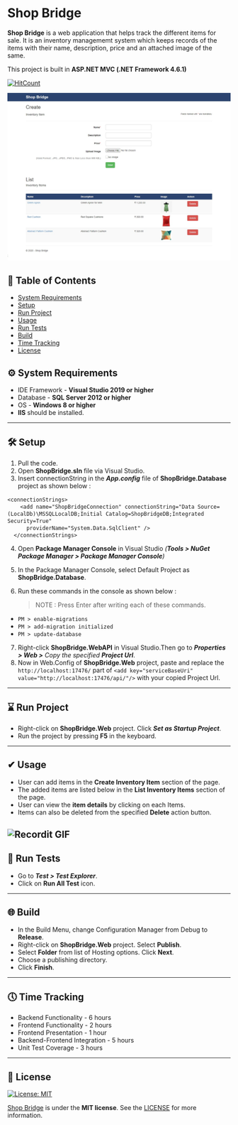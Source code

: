 # Shop Bridge

**Shop Bridge** is a web application that helps track the different items for sale. It is an inventory managememt system which keeps records of the items with their name, description, price and an attached image of the same.

This project is built in **ASP.NET MVC (.NET Framework 4.6.1)**

[![HitCount](http://hits.dwyl.com/kunalfrk/ShopBridge.svg)](http://hits.dwyl.com/kunalfrk/ShopBridge)

[![Shop Bridge Image](https://github.com/kunalfrk/ShopBridge/blob/master/ShopBridge.Web/Content/ShopBridge.jpg)]()

## 📒 Table of Contents 

- [System Requirements](#-system-requirements)
- [Setup](#-setup)
- [Run Project](#-run-project)
- [Usage](#-usage)
- [Run Tests](#-run-tests)
- [Build](#-build)
- [Time Tracking](#-time-tracking)
- [License](#-license)

## ⚙ System Requirements

* IDE Framework - **Visual Studio 2019 or higher**
* Database - **SQL Server 2012 or higher**
* OS - **Windows 8 or higher**
* **IIS** should be installed.
---
## 🛠 Setup

1. Pull the code.
2. Open **ShopBridge.sln** file via Visual Studio.
3. Insert connectionString in the _**App.config**_ file of **ShopBridge.Database** project as shown below :

```
<connectionStrings>
    <add name="ShopBridgeConnection" connectionString="Data Source=(LocalDb)\MSSQLLocalDB;Initial Catalog=ShopBridgeDB;Integrated Security=True"
      providerName="System.Data.SqlClient" />
  </connectionStrings>
```
4. Open **Package Manager Console** in Visual Studio _(**Tools > NuGet Package Manager > Package Manager Console**)_
5. In the Package Manager Console, select Default Project as **ShopBridge.Database**.
6. Run these commands in the console as shown below :

    > NOTE : Press Enter after writing each of these commands.
    
* `PM > enable-migrations `
* `PM > add-migration initialized`
* `PM > update-database`

7. Right-click **ShopBridge.WebAPI** in Visual Studio.Then go to _**Properties > Web >** Copy the specified **Project Url**_.
8. Now in Web.Config of **ShopBridge.Web** project, paste and replace the `http://localhost:17476/` part of `<add key="serviceBaseUri" value="http://localhost:17476/api/"/>` with your copied Project Url.
---
## ⌛ Run Project

* Right-click on **ShopBridge.Web** project. Click _**Set as Startup Project**_.
* Run the project by pressing **F5** in the keyboard.
---
## ✔ Usage

* User can add items in the **Create Inventory Item** section of the page.
* The added items are listed below in the **List Inventory Items** section of the page.
* User can view the **item details** by clicking on each Items.
* Items can also be deleted from the specified **Delete** action button.

![Recordit GIF](http://g.recordit.co/333MvxfJqQ.gif)
---
## 🧪 Run Tests

* Go to _**Test > Test Explorer**_.
* Click on **Run All Test** icon.
---
## 🌐 Build

* In the Build Menu, change Configuration Manager from Debug to **Release**.
* Right-click on **ShopBridge.Web** project. Select **Publish**.
* Select **Folder** from list of Hosting options. Click **Next**.
* Choose a publishing directory. 
* Click **Finish**.
---
## 🕔 Time Tracking

* Backend Functionality - 6 hours
* Frontend Functionality - 2 hours
* Frontend Presentation - 1 hour
* Backend-Frontend Integration - 5 hours
* Unit Test Coverage - 3 hours

---
## 📑 License

[![License: MIT](https://img.shields.io/badge/License-MIT-yellow.svg)](https://github.com/kunalfrk/ShopBridge/blob/master/LICENSE)

[Shop Bridge](#shop-bridge) is under the **MIT license**. See the [LICENSE](https://github.com/kunalfrk/ShopBridge/blob/master/LICENSE) for more information.


